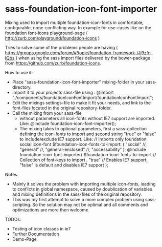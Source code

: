 sass-foundation-icon-font-importer
==================================

Mixing used to import multiple foundation-icon-fonts in comfortable, 
configurable, none-conflicting way. In example for use-cases like on
the foundation font-icons playground-page ( http://zurb.com/playground/foundation-icons )

Tries to solve some of the problems people are having
( https://groups.google.com/forum/#!topic/foundation-framework-/Jj9zfn-IQbs )
when using the sass import files delivered by the bower-package
from https://github.com/zurb/foundation-icons. 

How to use it:
- Place "sass-foundation-icon-font-importer" mixing-folder in your sass-directory.
- Import it to your projects sass-file using : 
    @import "./components/foundationIconFontImport/foundationIconFontImport";
- Edit the mixings settings-file to make it fit your needs, and link to the 
  font-files located in the original repository-folder.
- Call the mixing from your sass-file
  - without parameters all icon-fonts without IE7 support are imported. 
    Like: @include foundation-icon-font-importer();
  - The mixing takes to optional parameters, first a sass-collection defining
    the icon-fonts to import and second string "true" or "false" to include/exclude
    IE7 support.
    Like:
    // Imports only foundation social icon-font
    $foundation-icon-fonts-to-import: (
        "social"
        //, "general"
        //, "general-enclosed"
        //, "accessability"
    );
    @include foundation-icon-font-importer( 
      $foundation-icon-fonts-to-import // Collection of font-keys to import
      , "true" // Enables IE7 support, "false" is default and disables IE7 support
    );

Notes:
- Mainly it solves the problem with importing multiple icon-fonts,
  leading to conflicts in global namespace, caused by doublication
  of variables and mixing definitions in the sass-files
  of the original repository.
- This was my first attempt to solve a more complex problem
  using sass-scripting. So the solution may not be optimal 
  and all comments and optimizations are more then welcome.

TODOs:
  - Testing of icon classes in ie7
  - Further Documentation
  - Demo-Page
